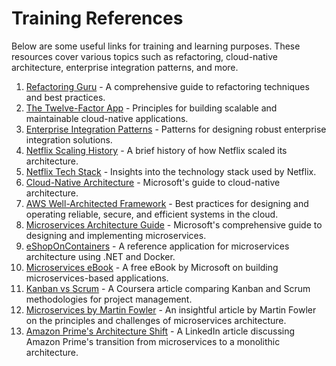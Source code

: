# Training References

Below are some useful links for training and learning purposes. These resources cover various topics such as refactoring, cloud-native architecture, enterprise integration patterns, and more.

1. [Refactoring Guru](https://refactoring.guru/) - A comprehensive guide to refactoring techniques and best practices.
2. [The Twelve-Factor App](https://12factor.net/) - Principles for building scalable and maintainable cloud-native applications.
3. [Enterprise Integration Patterns](https://www.enterpriseintegrationpatterns.com/) - Patterns for designing robust enterprise integration solutions.
4. [Netflix Scaling History](https://blog.bytebytego.com/p/a-brief-history-of-scaling-netflix?utm_source=chatgpt.com) - A brief history of how Netflix scaled its architecture.
5. [Netflix Tech Stack](https://bytebytego.com/guides/netflixs-tech-stack/) - Insights into the technology stack used by Netflix.
6. [Cloud-Native Architecture](https://learn.microsoft.com/en-us/dotnet/architecture/cloud-native/definition) - Microsoft's guide to cloud-native architecture.
7. [AWS Well-Architected Framework](https://aws.amazon.com/architecture/well-architected/) - Best practices for designing and operating reliable, secure, and efficient systems in the cloud.
8. [Microservices Architecture Guide](https://learn.microsoft.com/en-us/dotnet/architecture/microservices/) - Microsoft's comprehensive guide to designing and implementing microservices.
9. [eShopOnContainers](https://github.com/dotnet-architecture/eShopOnContainers) - A reference application for microservices architecture using .NET and Docker.
10. [Microservices eBook](https://aka.ms/microservicesebook) - A free eBook by Microsoft on building microservices-based applications.
11. [Kanban vs Scrum](https://www.coursera.org/articles/kanban-vs-scrum) - A Coursera article comparing Kanban and Scrum methodologies for project management.
12. [Microservices by Martin Fowler](https://martinfowler.com/articles/microservices.html?utm_source=chatgpt.com) - An insightful article by Martin Fowler on the principles and challenges of microservices architecture.
13. [Amazon Prime's Architecture Shift](https://www.linkedin.com/pulse/amazon-prime-moved-from-microservices-monolith-except-nithin-j/) - A LinkedIn article discussing Amazon Prime's transition from microservices to a monolithic architecture.